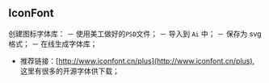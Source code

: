 ## IconFont
创建图标字体库：
－ 使用美工做好的`PSD`文件；
－ 导入到 `Ai` 中；
－ 保存为 svg 格式；
－ 在线生成字体库；
- 推荐链接：[http://www.iconfont.cn/plus](http://www.iconfont.cn/plus), 这里有很多的开源字体供下载；
```css

```
